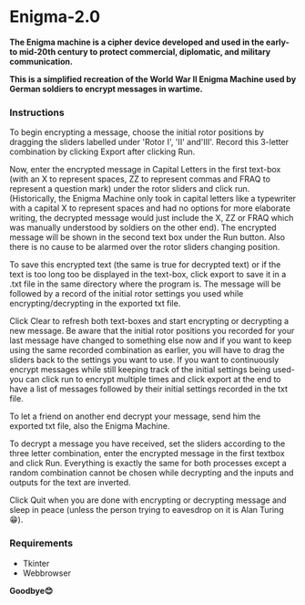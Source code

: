 # Enigma-2.0
**The Enigma machine is a cipher device developed and used in the early- to mid-20th century to protect commercial, diplomatic, and military communication.**

**This is a simplified recreation of the World War II Enigma Machine used by German soldiers to encrypt messages in wartime.**

### Instructions
To begin encrypting a message, choose the initial rotor positions by dragging the sliders labelled under 'Rotor I', 'II' and'III'.
Record this 3-letter combination by clicking Export after clicking Run.

Now, enter the encrypted message in Capital Letters in the first text-box (with an X to represent spaces, ZZ to represent
commas and FRAQ to represent a question mark) under the rotor sliders and click run. (Historically, the Enigma Machine only took
in capital letters like a typewriter with a capital X to represent spaces and had no options for more elaborate writing, the
decrypted message would just include the X, ZZ or FRAQ which was manually understood by soldiers on the other end). The encrypted
message will be shown in the second text box under the Run button. Also there is no cause to be alarmed over the rotor
sliders changing position.

To save this encrypted text (the same is true for decrypted text) or if the text is too long too be displayed in the text-box,
click export to save it in a .txt file in the same directory where the program is. The message will be followed
by a record of the initial rotor settings you used while encrypting/decrypting in the exported txt file.

Click Clear to refresh both text-boxes and start encrypting or decrypting a new message. Be aware that the initial rotor positions
you recorded for your last message have changed to something else now and if you want to keep using the same recorded combination
as earlier, you will have to drag the sliders back to the settings you want to use. If you want to continuously encrypt messages
while still keeping track of the initial settings being used-you can click run to encrypt multiple times and click export at the
end to have a list of messages followed by their initial settings recorded in the txt file.

To let a friend on another end decrypt your message, send him the exported txt file, also the Enigma Machine. 

To decrypt a message you have received, set the sliders according to the three letter combination, enter the encrypted message in the first textbox and click Run. Everything is exactly the same for both
processes except a random combination cannot be chosen while decrypting and the inputs and outputs for the text are inverted.

Click Quit when you are done with encrypting or decrypting message and sleep in peace
(unless the person trying to eavesdrop on it is Alan Turing😁).

### Requirements
- Tkinter
- Webbrowser
 
**Goodbye😊**
